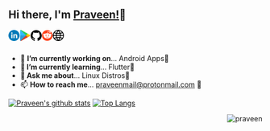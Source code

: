 ## Hi there, I'm [Praveen!](https://github.com/praveen05git)👋

<a href="https://www.linkedin.com/in/praveen05/" target="_blank" title="LinedIn Profile">
  <img align="left" alt="Praveen | LinkedIn" width="22px" src="https://raw.githubusercontent.com/praveen05git/praveen05git/main/images/linkedin.png" />
</a>
<a href="https://play.google.com/store/apps/dev?id=7031227816779180923" title="PlayStore Developer Page" target="_blank">
  <img align="left" alt="Praveen | PlayStore" width="22px" src="https://raw.githubusercontent.com/praveen05git/praveen05git/main/images/PlayStore-logo.png" />
</a>
<a href="https://github.com/praveen05git" title="GitHub Profile">
  <img align="left" alt="Praveen | GitHub" width="22px" src="https://raw.githubusercontent.com/praveen05git/praveen05git/main/images/github-logo.png" />
</a>
<a href="https://www.reddit.com/user/praveen0502" title="Reddit Profile">
  <img align="left" alt="Praveen | Reddit" width="22px" src="https://raw.githubusercontent.com/praveen05git/praveen05git/main/images/reddit%20logo.png" />
</a>
<a href="https://hencesimplified.wixsite.com/praveen" title="Personal Site">
  <img align="left" alt="Praveen | Reddit" width="22px" src="https://raw.githubusercontent.com/praveen05git/praveen05git/main/images/global.png" />
</a>

<!--
**praveen05git/praveen05git** is a ✨ _special_ ✨ repository because its `README.md` (this file) appears on your GitHub profile.
-->

</br>
</br>

- 🔭 <b>I’m currently working on</b>... Android Apps📱
- <b>🌱 I’m currently learning</b>... Flutter👀
- 💬<b> Ask me about</b>... Linux Distros🐧
- 📫 <b>How to reach me</b>... praveenmail@protonmail.com 💌

[![Praveen's github stats](https://github-readme-stats.vercel.app/api?username=praveen05git&hide=stars,prs,issues,contribs&show_icons=true)](https://github.com/praveen05git)
[![Top Langs](https://github-readme-stats.vercel.app/api/top-langs/?username=praveen05git&layout=compact)](https://github.com/praveen05git?tab=repositories)
<p align="right"><img src="https://komarev.com/ghpvc/?username=praveen05git&style=flat" alt="praveen"></p>
